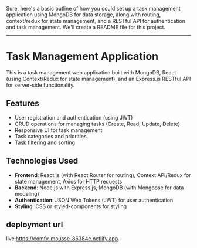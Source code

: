 Sure, here's a basic outline of how you could set up a task management application using MongoDB for data storage, along with routing, context/redux for state management, and a RESTful API for authentication and task management. We'll create a README file for this project.

---

# Task Management Application

This is a task management web application built with MongoDB, React (using Context/Redux for state management), and an Express.js RESTful API for server-side functionality.

## Features

- User registration and authentication (using JWT)
- CRUD operations for managing tasks (Create, Read, Update, Delete)
- Responsive UI for task management
- Task categories and priorities
- Task filtering and sorting

## Technologies Used

- **Frontend**: React.js (with React Router for routing), Context API/Redux for state management, Axios for HTTP requests
- **Backend**: Node.js with Express.js, MongoDB (with Mongoose for data modeling)
- **Authentication**: JSON Web Tokens (JWT) for user authentication
- **Styling**: CSS or styled-components for styling



## deployment url

live:https://comfy-mousse-86384e.netlify.app.


